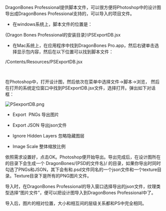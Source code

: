 <p><span style="font-size: 14px;">DragonBones Professional提供脚本文件，可以很方便将Photoshop中的设计图导出成DragonBones Professional支持的，可以导入的项目文件。</span></p><ul class=" list-paddingleft-2" style="list-style-type: disc;"><li><p><span style="font-size: 14px;">在windows系统上，脚本文件的位置是：</span></p></li></ul><p><span style="font-size: 14px;">{Dragon Bones Professional的安装目录}\PSExportDB.jsx</span></p><ul class=" list-paddingleft-2" style="list-style-type: disc;"><li><p><span style="font-size: 14px;">在Mac系统上，在应用程序中找到DragonBones Pro.app，然后右键单击选择显示包内容，然后在以下位置可以找到脚本文件：</span></p></li></ul><p><span style="font-size: 14px;">/Contents/Resources/PSExportDB.jsx</span></p><p><span style="font-size: 14px;">&nbsp;</span></p><p><span style="font-size: 14px;">在Photoshop中，打开设计图，然后依次在菜单中选择文件-&gt;脚本-&gt;浏览， 然后在打开的系统定位窗口中找到PSExportDB.jsx文件，选择打开。弹出如下对话框：</span></p><p><img alt="PSexportDB.png" src="http://sedn.egret.com/ueditor/20150609/5576bace6bf73.png" title="PSexportDB.png"/></p><ul class=" list-paddingleft-2" style="list-style-type: disc;"><li><p><span style="font-size: 14px;">Export&nbsp; PNGs 导出图片</span></p></li><li><p><span style="font-size: 14px;">Export JSON 导出json文件</span></p></li><li><p><span style="font-size: 14px;">Ignore Hidden Layers 忽略隐藏图层</span></p></li><li><p><span style="font-size: 14px;">Image Scale 整体缩放比例</span></p></li></ul><p><span style="font-size: 14px;">依照需求设置好，点击OK。Photoshop便开始导出。导出完成后，在设计图所在的目录下会生成一个 DragonBones/{PSD的文件名}/ 的目录，如果你导出时同时勾选了PNGs和JSON，其下会有和.psd文件同名的一个json文件和一个texture目录。Texture目录下是所有的PNG图片文件。</span></p><p><span style="font-size: 14px;">导入时，在DragonBones Professional的导入窗口选择导出的json文件，纹理类型选择“图片文件”，便可以把设计图导入到DragonBones Professional中了。</span></p><p><span style="font-size: 14px;">导入后，图片的相对位置，大小和相互间的层级关系都和PS中完全相同。</span></p><p><br/></p>